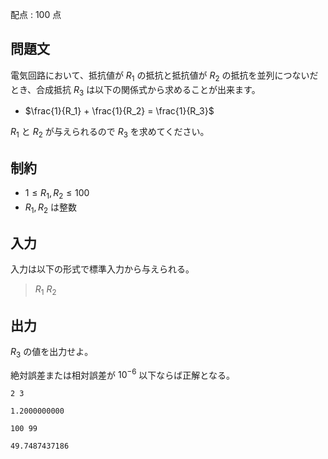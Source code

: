 配点 : $100$ 点

## 問題文

電気回路において、抵抗値が $R_1$ の抵抗と抵抗値が $R_2$ の抵抗を並列につないだとき、合成抵抗 $R_3$ は以下の関係式から求めることが出来ます。

- $\frac{1}{R_1} + \frac{1}{R_2} = \frac{1}{R_3}$

$R_1$ と $R_2$ が与えられるので $R_3$ を求めてください。

## 制約

- $1 \leq R_1, R_2 \leq 100$
- $R_1, R_2$ は整数

## 入力

入力は以下の形式で標準入力から与えられる。

> $R_1$ $R_2$

## 出力

$R_3$ の値を出力せよ。

絶対誤差または相対誤差が $10^{-6}$ 以下ならば正解となる。

```input1
2 3
```

```output1
1.2000000000
```

```input2
100 99
```

```output2
49.7487437186
```
